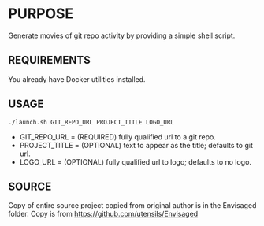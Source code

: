 PURPOSE
=======
Generate movies of git repo activity by providing a simple shell script.

REQUIREMENTS
------------
You already have Docker utilities installed.

USAGE
-----
```
./launch.sh GIT_REPO_URL PROJECT_TITLE LOGO_URL
```

* GIT_REPO_URL = (REQUIRED) fully qualified url to a git repo.
* PROJECT_TITLE = (OPTIONAL) text to appear as the title; defaults to git url.
* LOGO_URL = (OPTIONAL) fully qualified url to logo; defaults to no logo.

SOURCE
------
Copy of entire source project copied from original author is in the Envisaged folder.
Copy is from https://github.com/utensils/Envisaged

